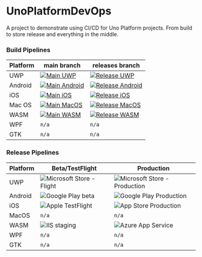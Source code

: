 # UnoPlatformDevOps

A project to demonstrate using CI/CD for Uno Platform projects. From build to store release and everything in the middle.

### Build Pipelines

| Platform | main branch                              | releases branch                          |
|----------|------------------------------------------|------------------------------------------|
| UWP      | [![Main UWP](https://dev.azure.com/lance/Uno%20Ops/_apis/build/status/Main%20UWP)](https://dev.azure.com/lance/Uno%20Ops/_build/latest?definitionId=53) | [![Release UWP](https://dev.azure.com/lance/Uno%20Ops/_apis/build/status/Release%20UWP)](https://dev.azure.com/lance/Uno%20Ops/_build/latest?definitionId=54) |
| Android  | [![Main Android](https://dev.azure.com/lance/Uno%20Ops/_apis/build/status/Main%20Android)](https://dev.azure.com/lance/Uno%20Ops/_build/latest?definitionId=55) | [![Release Android](https://dev.azure.com/lance/Uno%20Ops/_apis/build/status/Release%20Android)](https://dev.azure.com/lance/Uno%20Ops/_build/latest?definitionId=57) |
| iOS      | [![Main iOS](https://dev.azure.com/lance/Uno%20Ops/_apis/build/status/Main%20iOS)](https://dev.azure.com/lance/Uno%20Ops/_build/latest?definitionId=56) | [![Release iOS](https://dev.azure.com/lance/Uno%20Ops/_apis/build/status/Release%20iOS)](https://dev.azure.com/lance/Uno%20Ops/_build/latest?definitionId=58) |
| Mac OS   | [![Main MacOS](https://dev.azure.com/lance/Uno%20Ops/_apis/build/status/Main%20MacOS)](https://dev.azure.com/lance/Uno%20Ops/_build/latest?definitionId=60) | [![Release MacOS](https://dev.azure.com/lance/Uno%20Ops/_apis/build/status/Release%20MacOS)](https://dev.azure.com/lance/Uno%20Ops/_build/latest?definitionId=59) |
| WASM     | [![Main WASM](https://dev.azure.com/lance/Uno%20Ops/_apis/build/status/Main%20WASM)](https://dev.azure.com/lance/Uno%20Ops/_build/latest?definitionId=61) | [![Release WASM](https://dev.azure.com/lance/Uno%20Ops/_apis/build/status/Release%20WASM)](https://dev.azure.com/lance/Uno%20Ops/_build/latest?definitionId=62) |
| WPF | `n/a` | `n/a` |
| GTK | `n/a` | `n/a` |


### Release Pipelines

| Platform | Beta/TestFlight | Production |
|----------|-------|-----------|
| UWP      | ![Microsoft Store - Flight](https://vsrm.dev.azure.com/lance/_apis/public/Release/badge/3ef55f14-06a9-4457-a69e-e52f945782d6/1/1) | ![Microsoft Store - Production](https://vsrm.dev.azure.com/lance/_apis/public/Release/badge/3ef55f14-06a9-4457-a69e-e52f945782d6/1/2) |
| Android  | ![Google Play beta](https://vsrm.dev.azure.com/lance/_apis/public/Release/badge/3ef55f14-06a9-4457-a69e-e52f945782d6/2/3) | ![Google Play Production](https://vsrm.dev.azure.com/lance/_apis/public/Release/badge/3ef55f14-06a9-4457-a69e-e52f945782d6/2/4) |
| iOS      | ![Apple TestFlight](https://vsrm.dev.azure.com/lance/_apis/public/Release/badge/3ef55f14-06a9-4457-a69e-e52f945782d6/3/5) | ![App Store Production](https://vsrm.dev.azure.com/lance/_apis/public/Release/badge/3ef55f14-06a9-4457-a69e-e52f945782d6/3/6) |
| MacOS    | `n/a` | `n/a` |
| WASM     | ![IIS staging](https://vsrm.dev.azure.com/lance/_apis/public/Release/badge/3ef55f14-06a9-4457-a69e-e52f945782d6/4/7) | ![Azure App Service](https://vsrm.dev.azure.com/lance/_apis/public/Release/badge/3ef55f14-06a9-4457-a69e-e52f945782d6/4/8) |
| WPF      | `n/a` | `n/a` |
| GTK      | `n/a` | `n/a` |


